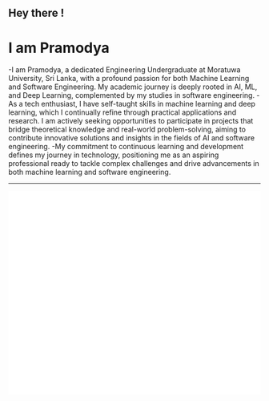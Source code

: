 ## Hey there !
# I am Pramodya

-I am Pramodya, a dedicated Engineering Undergraduate at Moratuwa University, Sri Lanka, with a profound passion for both Machine Learning and Software Engineering. My academic journey is deeply rooted in AI, ML, and Deep Learning, complemented by my studies in software engineering.
-As a tech enthusiast, I have self-taught skills in machine learning and deep learning, which I continually refine through practical applications and research. I am actively seeking opportunities to participate in projects that bridge theoretical knowledge and real-world problem-solving, aiming to contribute innovative solutions and insights in the fields of AI and software engineering.
-My commitment to continuous learning and development defines my journey in technology, positioning me as an aspiring professional ready to tackle complex challenges and drive advancements in both machine learning and software engineering.

---
![Metrics](/github-metrics.svg)
